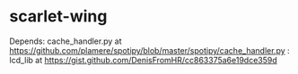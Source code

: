 # scarlet-wing

Depends: cache_handler.py at https://github.com/plamere/spotipy/blob/master/spotipy/cache_handler.py 
       : lcd_lib at https://gist.github.com/DenisFromHR/cc863375a6e19dce359d
